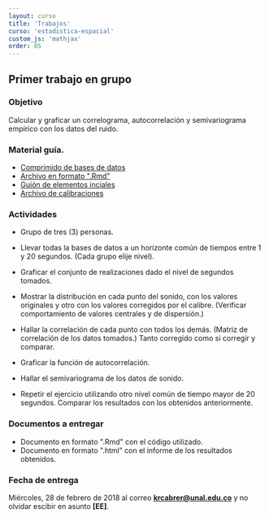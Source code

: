 ```yaml
---
layout: curso
title: 'Trabajos'
curso: 'estadistica-espacial'
custom_js: 'mathjax'
order: 05
---
```


## Primer trabajo en grupo

### Objetivo

Calcular y graficar un correlograma, autocorrelación y
semivariograma empírico con los datos del ruido.

### Material guía.

- [Comprimido de bases de datos](https://www.dropbox.com/s/8m3u6kv65cmqpqh/trabajo_grupal_1.zip?dl=0)
- [Archivo en formato ".Rmd"](./guiones/Trabajo1.Rmd)
- [Guión de elementos inciales](./guiones/Trabajo1.html)
- [Archivo de calibraciones](./datos/calibracion.xlsx)

### Actividades

- Grupo de tres (3) personas.

- Llevar todas la bases de datos a un horizonte común de tiempos
  entre 1 y 20 segundos. (Cada grupo elije nivel).

- Graficar el conjunto de realizaciones dado el nivel de segundos tomados.

- Mostrar la distribución en cada punto del sonido,
    con los valores originales y otro con los valores corregidos
    por el calibre. (Verificar comportamiento de valores centrales y
      de dispersión.)

- Hallar la correlación  de cada punto con todos los demás. (Matriz de correlación
  de los datos tomados.) Tanto corregido como si corregir y comparar.

- Graficar la función de autocorrelación.

- Hallar el semivariograma de los datos de sonido.

- Repetir el ejercicio utilizando otro nivel común de tiempo mayor de 20
  segundos. Comparar los resultados con los obtenidos anteriormente.

### Documentos a entregar

- Documento en formato ".Rmd" con el código utilizado.
- Documento en formato ".html" con el informe de los resultados obtenidos.

### Fecha de entrega

Miércoles, 28 de febrero de 2018 al correo **krcabrer@unal.edu.co** y
no olvidar escibir en asunto **[EE]**.





<!---
## Contenido
{: .no_toc}

* ToC
{: toc}

## Primer trabajo en grupo

### Objetivo

Calcular y graficar un correlograma, autocorrelación y
variograma empírico con los datos del ruido y
la luminosidad utilizando como punto de partida las coordenadas
propias de cada grupo y los datos de los demás compañeros
a las distancias respectivas.

### Actividades

- Hallar la distancia desde el punto de partida hasta cada uno
  de los puntos de los demás compañeros.
- Llevar a un horizonte común de tiempo por segundo, los datos
  de luminosidad y ruido.
- Calcular para cada distancia la covarianza y la correlación.
- Graficar el covariograma, la función de correlación y el
   semivariograma empírico para el caso del grupo.   


### Documentos de entrega.

- Archivos en formato ".csv" con la información para procesar.
- Archivo en formato ".Rmd" con los códigos desarrollados para
  el análisis.
- Archivo en formato ".html"  con el informe de los resultados
  obtenidos del análisis exploratorio.

### Fecha de entrega.

Lunes 6 de marzo de 2017 antes de las 23:59 hora de Colombia al
correo krcabrer@unal.edu.co y no olvidar en asunto escribir [EE].

## Trabajo individual de simulación.

### Objetivo:

Constuir curvas de potencia para el problema propio y determinar
tamaños de muestra adecuados para detectar estrucutra espacial.

### Actividades:

 - Mediante simulación construir la curva de potencia para
   su caso de ejemplo y variable propia.
   Deberá ser un modelo Matérn.
 - Aumentar el rango del anterior escenario y de nuevo hallar
   la curva de potencia.
 - Disminuir el rango del escenario inicial y construir de
   nuevo la curva de potencia.
 - Repetir los tres anteriores escenarios pero cambiando
   significativamente la varianza del modelo.

### Documentos a entregar:

 - Transcribir los resultados a la  [plantilla](./datos/CabreraTorresKennethRoy.xlsx) y
   cambiar el nombre del archivo ".xlsx", por sus apellidos y
   nombres completos.   
 - Documento en formato ".pdf" o formato ".html" en donde
   se muestre el comportamiento de las seis curvas obtenidas
   anteriormente y se permita hacer comparaciones.
   Escribir conclusiones y recomendaciones apropiadas.
 - Archivo ya sea en formato ".R"  o en ".Rmd" en donde se muestre
   el código utilizado.

### Fecha de entrega:

Viernes, 24 de marzo de 2017 antes de las 23:59 hora de Colombia al
correo **krcabrer@unal.edu.co** y no olvidar escribir en asunto **[EE]**   

--->
